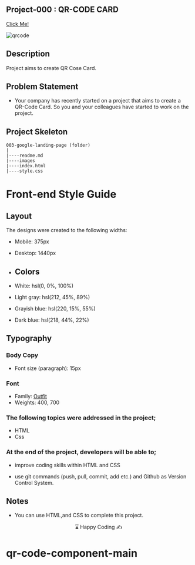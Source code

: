 
## Project-000 : QR-CODE CARD

[Click Me!](https://kaplanh.github.io/qr-code-component-main/)

![qrcode](https://github.com/kaplanh/qr-code-component-main/assets/101884444/fc14c1eb-1904-41ef-b4d8-8ece16b230c7)


## Description

Project aims to create QR Cose Card.

## Problem Statement

-   Your company has recently started on a project that aims to create a QR-Code Card. So you and your colleagues have started to work on the project.

## Project Skeleton

```
003-google-landing-page (folder)
|
|----readme.md
|----images
|----index.html
|----style.css
```
# Front-end Style Guide
## Layout

The designs were created to the following widths:

- Mobile: 375px
- Desktop: 1440px

- ## Colors

- White: hsl(0, 0%, 100%)
- Light gray: hsl(212, 45%, 89%)
- Grayish blue: hsl(220, 15%, 55%)
- Dark blue: hsl(218, 44%, 22%)

## Typography

### Body Copy

- Font size (paragraph): 15px

### Font

- Family: [Outfit](https://fonts.google.com/specimen/Outfit)
- Weights: 400, 700

### The following topics were addressed in the project;

-   HTML
-   Css
   
### At the end of the project, developers will be able to;

-   improve coding skills within HTML and  CSS

-   use git commands (push, pull, commit, add etc.) and Github as Version Control System.

## Notes

-   You can use HTML,and CSS to complete this project.

<center> ⌛ Happy Coding  ✍ </center>




















# qr-code-component-main






